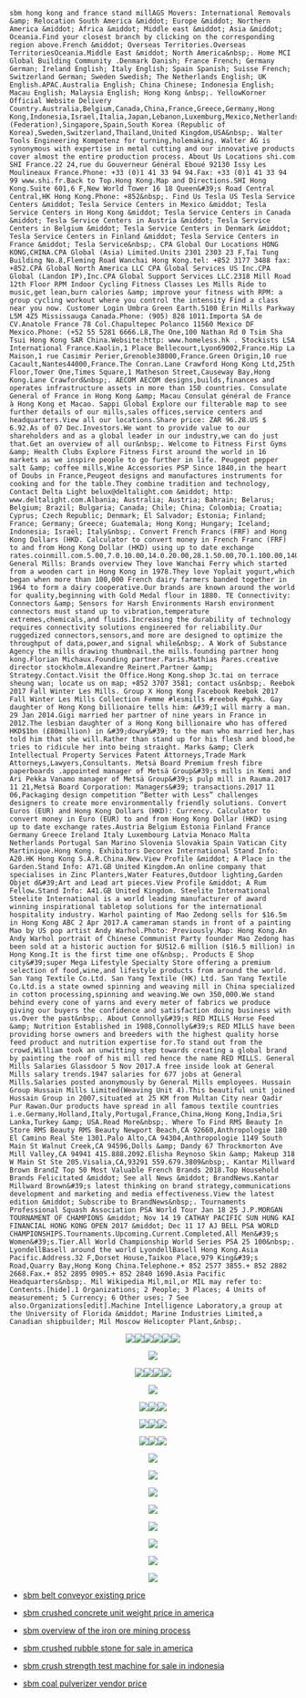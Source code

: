 
```
sbm hong kong and france stand millAGS Movers: International Removals &amp; Relocation South America &middot; Europe &middot; Northern America &middot; Africa &middot; Middle east &middot; Asia &middot; Oceania.Find your closest branch by clicking on the corresponding region above.French &middot; Overseas Territories.Overseas TerritoriesOceania.Middle East &middot; North America&nbsp;. Home MCI Global Building Community .Denmark Danish; France French; Germany German; Ireland English; Italy English; Spain Spanish; Suisse French; Switzerland German; Sweden Swedish; The Netherlands English; UK English.APAC.Australia English; China Chinese; Indonesia English; Macau English; Malaysia English; Hong Kong &nbsp;. YellowKorner Official Website Delivery Country.Australia,Belgium,Canada,China,France,Greece,Germany,Hong Kong,Indonesia,Israel,Italia,Japan,Lebanon,Luxemburg,Mexico,Netherlands,Norway,Portugal,Russia (Federation),Singapore,Spain,South Korea (Republic of Korea),Sweden,Switzerland,Thaïland,United Kingdom,USA&nbsp;. Walter Tools Engineering Kompetenz for turning,holemaking. Walter AG is synonymous with expertise in metal cutting and our innovative products cover almost the entire production process. About Us Locations shi.com SHI France.22 24,rue du Gouverneur Général Eboué 92130 Issy Les Moulineaux France.Phone: +33 (0)1 41 33 94 94.Fax: +33 (0)1 41 33 94 99 www.shi.fr.Back to Top.Hong Kong.Map and Directions.SHI Hong Kong.Suite 601,6 F,New World Tower 16 18 Queen&#39;s Road Central Central,HK Hong Kong.Phone: +852&nbsp;. Find Us Tesla US Tesla Service Centers &middot; Tesla Service Centers in Mexico &middot; Tesla Service Centers in Hong Kong &middot; Tesla Service Centers in Canada &middot; Tesla Service Centers in Austria &middot; Tesla Service Centers in Belgium &middot; Tesla Service Centers in Denmark &middot; Tesla Service Centers in Finland &middot; Tesla Service Centers in France &middot; Tesla Service&nbsp;. CPA Global Our Locations HONG KONG,CHINA.CPA Global (Asia) Limited.Units 2301 2303 23 F,Tai Tung Building No.8,Fleming Road Wanchai Hong Kong.tel: +852 3177 3488 fax: +852.CPA Global North America LLC CPA Global Services US Inc.CPA Global (Landon IP),Inc.CPA Global Support Services LLC.2318 Mill Road 12th Floor RPM Indoor Cycling Fitness Classes Les Mills Ride to music,get lean,burn calories &amp; improve your fitness with RPM: a group cycling workout where you control the intensity Find a class near you now. Customer Login Umbra Green Earth.5100 Erin Mills Parkway L5M 4Z5 Mississauga Canada.Phone: (905) 828 1011.Importa SA de CV.Anatole France 78 Col.Chapultepec Polanco 11560 Mexico DF Mexico.Phone: (+52 55 5281 6666.L8,The One,100 Nathan Rd 0 Tsim Sha Tsui Hong Kong SAR China.Website:http: www.homeless.hk . Stockists LSA International France.Kaolin,1 Place Bellecourt,Lyon69002,France.Hip La Maison,1 rue Casimir Perier,Grenoble38000,France.Green Origin,10 rue Cacault,Nantes44000,France.The Conran.Lane Crawford Hong Kong Ltd,25th Floor,Tower One,Times Square,1 Matheson Street,Causeway Bay,Hong Kong.Lane Crawford&nbsp;. AECOM AECOM designs,builds,finances and operates infrastructure assets in more than 150 countries. Consulate General of France in Hong Kong &amp; Macau Consulat général de France à Hong Kong et Macao. Sappi Global Explore our filterable map to see further details of our mills,sales offices,service centers and headquarters.View all our locations.Share price: ZAR 96.28.US $ 6.92.As of 07 Dec.Investors.We want to provide value to our shareholders and as a global leader in our industry,we can do just that.Get an overview of all our&nbsp;. Welcome to Fitness First Gyms &amp; Health Clubs Explore Fitness First around the world in 16 markets as we inspire people to go further in life. Peugeot pepper salt &amp; coffee mills,Wine Accessories PSP Since 1840,in the heart of Doubs in France,Peugeot designs and manufactures instruments for cooking and for the table.They combine tradition and technology, Contact Delta Light belux@deltalight.com &middot; http: www.deltalight.com.Albania; Australia; Austria; Bahrain; Belarus; Belgium; Brazil; Bulgaria; Canada; Chile; China; Colombia; Croatia; Cyprus; Czech Republic; Denmark; El Salvador; Estonia; Finland; France; Germany; Greece; Guatemala; Hong Kong; Hungary; Iceland; Indonesia; Israël; Italy&nbsp;. Convert French Francs (FRF) and Hong Kong Dollars (HKD. Calculator to convert money in French Franc (FRF) to and from Hong Kong Dollar (HKD) using up to date exchange rates.coinmill.com.5.00,7.0.10.00,14.0.20.00,28.1.50.00,70.1.100.00,140.3.200.00,280.6.500.00,701.4.1000.00,1402.8.2000.00,2805.6.5000.00,7014.1.10,000.00,14,028.2.20,000.00&nbsp;. General Mills: Brands overview They love Wanchai Ferry which started from a wooden cart in Hong Kong in 1978.They love Yoplait yogurt,which began when more than 100,000 French dairy farmers banded together in 1964 to form a dairy cooperative.Our brands are known around the world for quality,beginning with Gold Medal flour in 1880. TE Connectivity: Connectors &amp; Sensors for Harsh Environments Harsh environment connectors must stand up to vibration,temperature extremes,chemicals,and fluids.Increasing the durability of technology requires connectivity solutions engineered for reliability.Our ruggedized connectors,sensors,and more are designed to optimize the throughput of data,power,and signal while&nbsp;. A Work of Substance Agency the mills drawing thumbnail.the mills.founding partner hong kong.Florian Michaux.Founding partner.Paris.Mathias Pares.creative director stockholm.Alexandre Reinert.Partner &amp; Strategy.Contact.Visit the Office.Hong Kong.shop 3c.tai on terrace sheung wan; locate us on map; +852 3707 3581; contact us&nbsp;. Reebok 2017 Fall Winter Les Mills. Group X Hong Kong Facebook Reebok 2017 Fall Winter Les Mills Collection Femme #lesmills #reebok #gxhk. Gay daughter of Hong Kong billionaire tells him: &#39;I will marry a man. 29 Jan 2014.Gigi married her partner of nine years in France in 2012.The lesbian daughter of a Hong Kong billionaire who has offered HKD$1bn (£80million) in &#39;dowry&#39; to the man who married her,has told him that she will.Rather than stand up for his flesh and blood,he tries to ridicule her into being straight. Marks &amp; Clerk Intellectual Property Services Patent Attorneys,Trade Mark Attorneys,Lawyers,Consultants. Metsä Board Premium fresh fibre paperboards .appointed manager of Metsä Group&#39;s mills in Kemi and Ari Pekka Vanamo manager of Metsä Group&#39;s pulp mill in Rauma.2017 11 21,Metsä Board Corporation: Managers&#39; transactions.2017 11 06,Packaging design competition “Better with Less” challenges designers to create more environmentally friendly solutions. Convert Euros (EUR) and Hong Kong Dollars (HKD): Currency. Calculator to convert money in Euro (EUR) to and from Hong Kong Dollar (HKD) using up to date exchange rates.Austria Belgium Estonia Finland France Germany Greece Ireland Italy Luxembourg Latvia Monaco Malta Netherlands Portugal San Marino Slovenia Slovakia Spain Vatican City Martinique.Hong Kong. Exhibitors Decorex International Stand Info: A20.HK Hong Kong S.A.R.China.New.View Profile &middot; A Place in the Garden.Stand Info: A71.GB United Kingdom.An online company that specialises in Zinc Planters,Water Features,Outdoor lighting,Garden Objet d&#39;Art and Lead art pieces.View Profile &middot; A Rum Fellow.Stand Info: A41.GB United Kingdom. Steelite International Steelite International is a world leading manufacturer of award winning inspirational tabletop solutions for the international hospitality industry. Warhol painting of Mao Zedong sells for $16.5m in Hong Kong ABC 2 Apr 2017.A cameraman stands in front of a painting Mao by US pop artist Andy Warhol.Photo: Previously.Map: Hong Kong.An Andy Warhol portrait of Chinese Communist Party founder Mao Zedong has been sold at a historic auction for $US12.6 million ($16.5 million) in Hong Kong.It is the first time one of&nbsp;. Products E Shop city&#39;super Mega Lifestyle Specialty Store offering a premium selection of food,wine,and lifestyle products from around the world. San Yang Textile Co.Ltd. San Yang Textile (HK) Ltd. San Yang Textile Co.Ltd.is a state owned spinning and weaving mill in China specialized in cotton processing,spinning and weaving.We own 350,000.We stand behind every cone of yarns and every meter of fabrics we produce giving our buyers the confidence and satisfaction doing business with us.Over the past&nbsp;. About Connolly&#39;s RED MILLS Horse Feed &amp; Nutrition Established in 1908,Connolly&#39;s RED MILLS have been providing horse owners and breeders with the highest quality horse feed product and nutrition expertise for.To stand out from the crowd,William took an unwitting step towards creating a global brand by painting the roof of his mill red hence the name RED MILLS. General Mills Salaries Glassdoor 5 Nov 2017.A free inside look at General Mills salary trends.1947 salaries for 677 jobs at General Mills.Salaries posted anonymously by General Mills employees. Hussain Group Hussain Mills Limited(Weaving Unit 4).This beautiful unit joined Hussain Group in 2007,situated at 25 KM from Multan City near Qadir Pur Rawan.Our products have spread in all famous textile countries i.e.Germany,Holland,Italy,Portugal,France,China,Hong Kong,India,Sri Lanka,Turkey &amp; USA.Read More&nbsp;. Where To Find RMS Beauty In Store RMS Beauty RMS Beauty Newport Beach,CA 92660,Anthropologie 180 El Camino Real Ste 1301.Palo Alto,CA 94304,Anthropologie 1149 South Main St Walnut Creek,CA 94596,Dolls &amp; Dandy 67 Throckmorton Ave Mill Valley,CA 94941 415.888.2092.Elisha Reynoso Skin &amp; Makeup 318 W Main St Ste 205.Visalia,CA,93291 559.679.3809&nbsp;. Kantar Millward Brown BrandZ Top 50 Most Valuable French Brands 2018.Top Household Brands Felicitated &middot; See all News &middot; BrandNews.Kantar Millward Brown&#39;s latest thinking on brand strategy,communications development and marketing and media effectiveness.View the latest edition &middot; Subscribe to BrandNews&nbsp;. Tournaments Professional Squash Association PSA World Tour Jan 18 25 J.P.MORGAN TOURNAMENT OF CHAMPIONS &middot; Nov 14 19 CATHAY PACIFIC SUN HUNG KAI FINANCIAL HONG KONG OPEN 2017 &middot; Dec 11 17 AJ BELL PSA WORLD CHAMPIONSHIPS.Tournaments.Upcoming.Current.Completed.All Men&#39;s Women&#39;s.Tier.All World Championship World Series PSA 25 100&nbsp;. LyondellBasell around the world LyondellBasell Hong Kong.Asia Pacific.Address.32 F,Dorset House,Taikoo Place,979 King&#39;s Road,Quarry Bay,Hong Kong China.Telephone.+ 852 2577 3855.+ 852 2882 2668.Fax.+ 852 2895 0905.+ 852 2840 1690.Asia Pacific Headquarters&nbsp;. Mil Wikipedia Mil,mil,or MIL may refer to: Contents.[hide].1 Organizations; 2 People; 3 Places; 4 Units of measurement; 5 Currency; 6 Other uses; 7 See also.Organizations[edit].Machine Intelligence Laboratory,a group at the University of Florida &middot; Marine Industries Limited,a Canadian shipbuilder; Mil Moscow Helicopter Plant,&nbsp;. 
```

<div align="center">
  
<a rel="nofollow" href="https://m.shibang-china.com?f=github&k=sbm+hong+kong+and+france+stand+mill"><img src="https://static.shibang-china.com/en/l.png"></a><img src="https://static.shibang-china.com/en/hw.png"><a rel="nofollow" href="https://m.shibang-china.com/product/?f=github&k=sbm+hong+kong+and+france+stand+mill"><img src="https://static.shibang-china.com/en/p.png"></a><a rel="nofollow" href="https://m.shibang-china.com/cases/?f=github&k=sbm+hong+kong+and+france+stand+mill"><img src="https://static.shibang-china.com/en/c.png"></a><a rel="nofollow" href="https://m.shibang-china.com/news/?f=github&k=sbm+hong+kong+and+france+stand+mill"><img src="https://static.shibang-china.com/en/n.png"></a><a rel="nofollow" href="https://m.shibang-china.com?f=github&k=sbm+hong+kong+and+france+stand+mill"><img src="https://static.shibang-china.com/en/m.png"></a>

<a rel="nofollow" href="https://m.shibang-china.com/product/?f=github&k=sbm+hong+kong+and+france+stand+mill"><img src="https://static.shibang-china.com/en/b.jpg"></a>
  
<a rel="nofollow" href="https://m.shibang-china.com/solution-aggregate.html?f=github&k=sbm+hong+kong+and+france+stand+mill"><img src="https://static.shibang-china.com/en/a.jpg"></a><a rel="nofollow" href="https://m.shibang-china.com/solution-mine.html?f=github&k=sbm+hong+kong+and+france+stand+mill"><img src="https://static.shibang-china.com/en/m.jpg"></a><a rel="nofollow" href="https://m.shibang-china.com/solution-mill.html?f=github&k=sbm+hong+kong+and+france+stand+mill"><img src="https://static.shibang-china.com/en/g.jpg"></a><a rel="nofollow" href="https://m.shibang-china.com/solution-epc.html?f=github&k=sbm+hong+kong+and+france+stand+mill"><img src="https://static.shibang-china.com/en/e.jpg"></a>

<a rel="nofollow" href="https://m.shibang-china.com/product/?f=github&k=sbm+hong+kong+and+france+stand+mill"><img src="https://static.shibang-china.com/en/a-p.png"></a>

<a rel="nofollow" href="https://m.shibang-china.com/product/crusher/c6x.html?f=github&k=sbm+hong+kong+and+france+stand+mill"><img src="https://static.shibang-china.com/en/j.jpg"></a><a rel="nofollow" href="https://m.shibang-china.com/product/crusher/ci5x.html?f=github&k=sbm+hong+kong+and+france+stand+mill"><img src="https://static.shibang-china.com/en/i.jpg"></a><a rel="nofollow" href="https://m.shibang-china.com/product/crusher/hst.html?f=github&k=sbm+hong+kong+and+france+stand+mill"><img src="https://static.shibang-china.com/en/c.jpg"></a>

<a rel="nofollow" href="https://m.shibang-china.com/product/mill/mtw.html?f=github&k=sbm+hong+kong+and+france+stand+mill"><img src="https://static.shibang-china.com/en/mtw.jpg"></a><a rel="nofollow" href="https://m.shibang-china.com/product/mill/scm.html?f=github&k=sbm+hong+kong+and+france+stand+mill"><img src="https://static.shibang-china.com/en/scm.jpg"></a><a rel="nofollow" href="https://m.shibang-china.com/product/mill/lm.html?f=github&k=sbm+hong+kong+and+france+stand+mill"><img src="https://static.shibang-china.com/en/lm.jpg"></a>

<a rel="nofollow" href="https://m.shibang-china.com/product/sand/vsi6x.html?f=github&k=sbm+hong+kong+and+france+stand+mill"><img src="https://static.shibang-china.com/en/6x.jpg"></a><a rel="nofollow" href="https://m.shibang-china.com/product/sand/vu.html?f=github&k=sbm+hong+kong+and+france+stand+mill"><img src="https://static.shibang-china.com/en/vu.jpg"></a><a rel="nofollow" href="https://m.shibang-china.com/product/mobile/klun.html?f=github&k=sbm+hong+kong+and+france+stand+mill"><img src="https://static.shibang-china.com/en/k.jpg"></a>

<a rel="nofollow" href="https://m.shibang-china.com/cases/?f=github&k=sbm+hong+kong+and+france+stand+mill"><img src="https://static.shibang-china.com/en/case.png"></a>

<a rel="nofollow" href="https://m.shibang-china.com/cases/aggregate/202.html?f=github&k=sbm+hong+kong+and+france+stand+mill"><img src="https://static.shibang-china.com/en/c-1.jpg"></a>

<a rel="nofollow" href="https://m.shibang-china.com/cases/aggregate/203.html?f=github&k=sbm+hong+kong+and+france+stand+mill"><img src="https://static.shibang-china.com/en/c-2.jpg"></a>

<a rel="nofollow" href="https://m.shibang-china.com/cases/mill/123.html?f=github&k=sbm+hong+kong+and+france+stand+mill"><img src="https://static.shibang-china.com/en/c-3.jpg"></a>

<a rel="nofollow" href="https://m.shibang-china.com/contact_us.html?f=github&k=sbm+hong+kong+and+france+stand+mill"><img src="https://static.shibang-china.com/en/contact.png"></a>

<a rel="nofollow" href="https://swt.shibang-china.com/?f=github&k=sbm+hong+kong+and+france+stand+mill"><img src="https://static.shibang-china.com/en/chat.png"></a>

<a rel="nofollow" href="https://whatsapp.shibangsoft.com/WhatsApp.php?f=github&k=sbm+hong+kong+and+france+stand+mill"><img src="https://static.shibang-china.com/en/whatsapp.png"></a>

<a rel="nofollow" href="https://m.shibang-china.com/?f=github&k=sbm+hong+kong+and+france+stand+mill"><img src="https://static.shibang-china.com/en/website.png"></a>

</div>


* [sbm belt conveyor existing price](sbm%20belt%20conveyor%20existing%20price.md)

* [sbm crushed concrete unit weight price in america](sbm%20crushed%20concrete%20unit%20weight%20price%20in%20america.md)

* [sbm overview of the iron ore mining process](sbm%20overview%20of%20the%20iron%20ore%20mining%20process.md)

* [sbm crushed rubble stone for sale in america](sbm%20crushed%20rubble%20stone%20for%20sale%20in%20america.md)

* [sbm crush strength test machine for sale in indonesia](sbm%20crush%20strength%20test%20machine%20for%20sale%20in%20indonesia.md)

* [sbm coal pulverizer vendor price](sbm%20coal%20pulverizer%20vendor%20price.md)